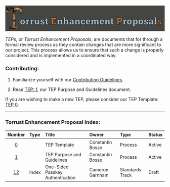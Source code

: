 ![Torrust Enhancement Proposals Header Image](img/2022_08_19-Torrust_Enhancement_Proposals.png)

_TEPs_, or _Torrust Enhancement Proposals_, are documents that for through a formal review process as they contain changes that are more significant to our project. This process allows us to ensure that such a change is properly considered and is implemented in a coordinated way.

### Contributing:

1. Familiarize yourself with our [Contributing Guidelines](/Contributing-Guidelines.md).

2. Read [TEP: 1](/TEP-0001.md), our TEP Purpose and Guidelines document.

If you are wishing to make a new TEP, please consider our TEP Template: [TEP 0](/TEP-0000.md).

---
### Torrust Enhancement Proposal Index:

|Number|Type|Title|Owner|Type|Status|
|:-:|:-|:-|:-|:-|:-|
[0](/TEP-0000.md)||TEP Template|Constantin Bosse|Process|Active|
[1](/TEP-0001.md)||TEP Purpose and Guidelines|Constantin Bosse|Process|Active|
[12](/TEP-0012.md)|Index|One-Sided Passkey Authentication|Cameron Garnham|Standards Track|Draft|

